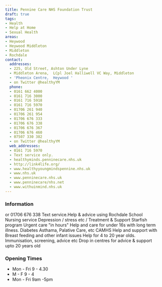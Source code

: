 ```yaml
---
title: Pennine Care NHS Foundation Trust
draft: true
tags:
- Health
- Help at Home
- Sexual Health
areas:
- Heywood
- Heywood Middleton
- Middleton
- Rochdale
contact:
  addresses:
  - 225, Old Street, Ashton Under Lyne
  - Middleton Arena,  LCpl Joel Halliwell VC Way, Middleton
  - 'Pheonix Centre,  Heywood '
  - on Twitter @healthyYM
  phone:
  - 0161 662 4000
  - 0161 716 3000
  - 0161 716 5918
  - 0161 716 5970
  - 01706 261 940
  - 01706 261 954
  - 01706 676 333
  - 01706 676 338
  - 01706 676 367
  - 01706 676 460
  - 07507 330 382
  - on Twitter @healthyYM
  web_addresses:
  - 0161 716 5970
  - Text service only.
  - healthyminds.penninecare.nhs.uk
  - http://link4life.org/
  - www.healthyyoungmindspennine.nhs.uk
  - www.nhs.uk
  - www.penninecare.nhs.uk
  - www.penninecare/nhs.net
  - www.withuinmind.nhs.uk
---
```


### Information
or  01706 676 338
Text service.Help & advice using Rochdale School Nursing service
Depression / stress etc / Treatment & Support
Starfish program
Urgent care "in hours"
Help and care for under 16s with long term illness.
Diabetes Asthama, Palative Care, etc
CAMHS
Help and support with Breast feeding and other infant issues
Help for 4 to 20 year olds. Immunisation, screening, advice etc
Drop in centres for advice & support upto 20 years old

### Opening Times
* Mon - Fri  9 - 4.30
* M - F   9 - 4
* Mon - Fri  9am -5pm

